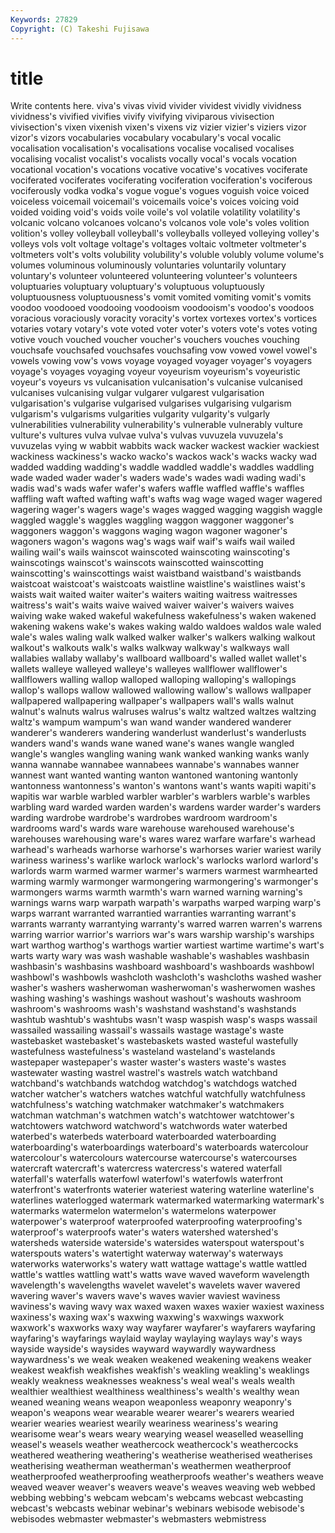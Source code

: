 ```yaml
---
Keywords: 27829 
Copyright: (C) Takeshi Fujisawa
---
```


# title

Write contents here.
viva's vivas vivid
vivider vividest vividly vividness vividness's vivified vivifies vivify vivifying viviparous
vivisection vivisection's vixen vixenish vixen's vixens viz vizier vizier's viziers
vizor vizor's vizors vocabularies vocabulary vocabulary's vocal vocalic vocalisation vocalisation's
vocalisations vocalise vocalised vocalises vocalising vocalist vocalist's vocalists vocally vocal's
vocals vocation vocational vocation's vocations vocative vocative's vocatives vociferate vociferated
vociferates vociferating vociferation vociferation's vociferous vociferously vodka vodka's vogue vogue's
vogues voguish voice voiced voiceless voicemail voicemail's voicemails voice's voices
voicing void voided voiding void's voids voile voile's vol volatile
volatility volatility's volcanic volcano volcanoes volcano's volcanos vole vole's voles
volition volition's volley volleyball volleyball's volleyballs volleyed volleying volley's volleys
vols volt voltage voltage's voltages voltaic voltmeter voltmeter's voltmeters volt's
volts volubility volubility's voluble volubly volume volume's volumes voluminous voluminously
voluntaries voluntarily voluntary voluntary's volunteer volunteered volunteering volunteer's volunteers voluptuaries
voluptuary voluptuary's voluptuous voluptuously voluptuousness voluptuousness's vomit vomited vomiting vomit's
vomits voodoo voodooed voodooing voodooism voodooism's voodoo's voodoos voracious voraciously
voracity voracity's vortex vortexes vortex's vortices votaries votary votary's vote
voted voter voter's voters vote's votes voting votive vouch vouched
voucher voucher's vouchers vouches vouching vouchsafe vouchsafed vouchsafes vouchsafing vow
vowed vowel vowel's vowels vowing vow's vows voyage voyaged voyager
voyager's voyagers voyage's voyages voyaging voyeur voyeurism voyeurism's voyeuristic voyeur's
voyeurs vs vulcanisation vulcanisation's vulcanise vulcanised vulcanises vulcanising vulgar vulgarer
vulgarest vulgarisation vulgarisation's vulgarise vulgarised vulgarises vulgarising vulgarism vulgarism's vulgarisms
vulgarities vulgarity vulgarity's vulgarly vulnerabilities vulnerability vulnerability's vulnerable vulnerably vulture
vulture's vultures vulva vulvae vulva's vulvas vuvuzela vuvuzela's vuvuzelas vying
w wabbit wabbits wack wacker wackest wackier wackiest wackiness wackiness's
wacko wacko's wackos wack's wacks wacky wad wadded wadding wadding's
waddle waddled waddle's waddles waddling wade waded wader wader's waders
wade's wades wadi wading wadi's wadis wad's wads wafer wafer's
wafers waffle waffled waffle's waffles waffling waft wafted wafting waft's
wafts wag wage waged wager wagered wagering wager's wagers wage's
wages wagged wagging waggish waggle waggled waggle's waggles waggling waggon
waggoner waggoner's waggoners waggon's waggons waging wagon wagoner wagoner's wagoners
wagon's wagons wag's wags waif waif's waifs wail wailed wailing
wail's wails wainscot wainscoted wainscoting wainscoting's wainscotings wainscot's wainscots wainscotted
wainscotting wainscotting's wainscottings waist waistband waistband's waistbands waistcoat waistcoat's waistcoats
waistline waistline's waistlines waist's waists wait waited waiter waiter's waiters
waiting waitress waitresses waitress's wait's waits waive waived waiver waiver's
waivers waives waiving wake waked wakeful wakefulness wakefulness's waken wakened
wakening wakens wake's wakes waking waldo waldoes waldos wale waled
wale's wales waling walk walked walker walker's walkers walking walkout
walkout's walkouts walk's walks walkway walkway's walkways wall wallabies wallaby
wallaby's wallboard wallboard's walled wallet wallet's wallets walleye walleyed walleye's
walleyes wallflower wallflower's wallflowers walling wallop walloped walloping walloping's wallopings
wallop's wallops wallow wallowed wallowing wallow's wallows wallpaper wallpapered wallpapering
wallpaper's wallpapers wall's walls walnut walnut's walnuts walrus walruses walrus's
waltz waltzed waltzes waltzing waltz's wampum wampum's wan wand wander
wandered wanderer wanderer's wanderers wandering wanderlust wanderlust's wanderlusts wanders wand's
wands wane waned wane's wanes wangle wangled wangle's wangles wangling
waning wank wanked wanking wanks wanly wanna wannabe wannabee wannabees
wannabe's wannabes wanner wannest want wanted wanting wanton wantoned wantoning
wantonly wantonness wantonness's wanton's wantons want's wants wapiti wapiti's wapitis
war warble warbled warbler warbler's warblers warble's warbles warbling ward
warded warden warden's wardens warder warder's warders warding wardrobe wardrobe's
wardrobes wardroom wardroom's wardrooms ward's wards ware warehouse warehoused warehouse's
warehouses warehousing ware's wares warez warfare warfare's warhead warhead's warheads
warhorse warhorse's warhorses warier wariest warily wariness wariness's warlike warlock
warlock's warlocks warlord warlord's warlords warm warmed warmer warmer's warmers
warmest warmhearted warming warmly warmonger warmongering warmongering's warmonger's warmongers warms
warmth warmth's warn warned warning warning's warnings warns warp warpath
warpath's warpaths warped warping warp's warps warrant warranted warrantied warranties
warranting warrant's warrants warranty warrantying warranty's warred warren warren's warrens
warring warrior warrior's warriors war's wars warship warship's warships wart
warthog warthog's warthogs wartier wartiest wartime wartime's wart's warts warty
wary was wash washable washable's washables washbasin washbasin's washbasins washboard
washboard's washboards washbowl washbowl's washbowls washcloth washcloth's washcloths washed washer
washer's washers washerwoman washerwoman's washerwomen washes washing washing's washings washout
washout's washouts washroom washroom's washrooms wash's washstand washstand's washstands washtub
washtub's washtubs wasn't wasp waspish wasp's wasps wassail wassailed wassailing
wassail's wassails wastage wastage's waste wastebasket wastebasket's wastebaskets wasted wasteful
wastefully wastefulness wastefulness's wasteland wasteland's wastelands wastepaper wastepaper's waster waster's
wasters waste's wastes wastewater wasting wastrel wastrel's wastrels watch watchband
watchband's watchbands watchdog watchdog's watchdogs watched watcher watcher's watchers watches
watchful watchfully watchfulness watchfulness's watching watchmaker watchmaker's watchmakers watchman watchman's
watchmen watch's watchtower watchtower's watchtowers watchword watchword's watchwords water waterbed
waterbed's waterbeds waterboard waterboarded waterboarding waterboarding's waterboardings waterboard's waterboards watercolour
watercolour's watercolours watercourse watercourse's watercourses watercraft watercraft's watercress watercress's watered
waterfall waterfall's waterfalls waterfowl waterfowl's waterfowls waterfront waterfront's waterfronts waterier
wateriest watering waterline waterline's waterlines waterlogged watermark watermarked watermarking watermark's
watermarks watermelon watermelon's watermelons waterpower waterpower's waterproof waterproofed waterproofing waterproofing's
waterproof's waterproofs water's waters watershed watershed's watersheds waterside waterside's watersides
waterspout waterspout's waterspouts waters's watertight waterway waterway's waterways waterworks waterworks's
watery watt wattage wattage's wattle wattled wattle's wattles wattling watt's
watts wave waved waveform wavelength wavelength's wavelengths wavelet wavelet's wavelets
waver wavered wavering waver's wavers wave's waves wavier waviest waviness
waviness's waving wavy wax waxed waxen waxes waxier waxiest waxiness
waxiness's waxing wax's waxwing waxwing's waxwings waxwork waxwork's waxworks waxy
way wayfarer wayfarer's wayfarers wayfaring wayfaring's wayfarings waylaid waylay waylaying
waylays way's ways wayside wayside's waysides wayward waywardly waywardness waywardness's
we weak weaken weakened weakening weakens weaker weakest weakfish weakfishes
weakfish's weakling weakling's weaklings weakly weakness weaknesses weakness's weal weal's
weals wealth wealthier wealthiest wealthiness wealthiness's wealth's wealthy wean weaned
weaning weans weapon weaponless weaponry weaponry's weapon's weapons wear wearable
wearer wearer's wearers wearied wearier wearies weariest wearily weariness weariness's
wearing wearisome wear's wears weary wearying weasel weaselled weaselling weasel's
weasels weather weathercock weathercock's weathercocks weathered weathering weathering's weatherise weatherised
weatherises weatherising weatherman weatherman's weathermen weatherproof weatherproofed weatherproofing weatherproofs weather's
weathers weave weaved weaver weaver's weavers weave's weaves weaving web
webbed webbing webbing's webcam webcam's webcams webcast webcasting webcast's webcasts
webinar webinar's webinars webisode webisode's webisodes webmaster webmaster's webmasters webmistress

